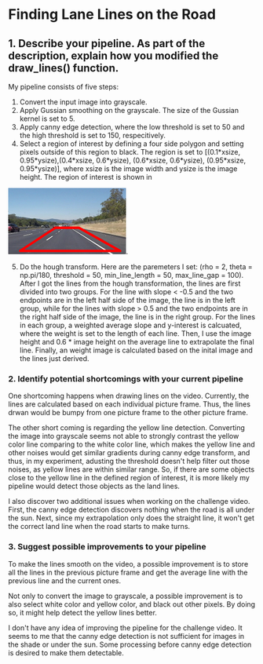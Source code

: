 # **Finding Lane Lines on the Road**

## 1. Describe your pipeline. As part of the description, explain how you modified the draw_lines() function.
My pipeline consists of five steps:
1. Convert the input image into grayscale.
2. Apply Gussian smoothing on the grayscale. The size of the Gussian kernel is set to 5.
3. Apply canny edge detection, where the low threshold is set to 50 and the high threshold is set to 150, respecitively.
4. Select a region of interest by defining a four side polygon and setting pixels outside of this region to black. The region is set to [(0.1\*xsize, 0.95\*ysize),(0.4\*xsize, 0.6\*ysize), (0.6\*xsize, 0.6\*ysize), (0.95\*xsize, 0.95\*ysize)], where xsize is the image width and ysize is the image height. The region of interest is shown in 

![region_image][region.jpg].

[region.jpg]: ./examples/region.jpg "region of interest"


5. Do the hough transform. Here are the paremeters I set: (rho = 2, theta = np.pi/180, threshold = 50, min_line_length = 50, max_line_gap = 100). After I got the lines from the hough transformation, the lines are first divided into two groups. For the line with slope < -0.5 and the two endpoints are in the left half side of the image, the line is in the left group, while for the lines with slope > 0.5 and the two endpoints are in the right half side of the image, the line is in the right group. For the lines in each group, a weighted average slope and y-interest is calcuated, where the weight is set to the length of each line. Then, I use the image height and 0.6 * image height on the average line to extrapolate the final line. Finally, an weight image is calculated based on the inital image and the lines just derived.

### 2. Identify potential shortcomings with your current pipeline
One shortcoming happens when drawing lines on the video. Currently, the lines are calculated based on each individual picture frame. Thus, the lines drwan would be bumpy from one picture frame to the other picture frame. 

The other short coming is regarding the yellow line detection. Converting the image into grayscale seems not able to strongly contrast the yellow color line comparing to the white color line, which makes the yellow line and other noises would get similar gradients during canny edge transform, and thus, in my experiment, adusting the threshold doesn't help filter out those noises, as yellow lines are within similar range. So, if there are some objects close to the yellow line in the defined region of interest, it is more likely my pipeline would detect those objects as the land lines.

I also discover two additional issues when working on the challenge video. First, the canny edge detection discovers nothing when the road is all under the sun. Next, since my extrapolation only does the straight line, it won't get the correct land line when the road starts to make turns. 

### 3. Suggest possible improvements to your pipeline
To make the lines smooth on the video, a possible improvement is to store all the lines in the previous picture frame and get the average line with the previous line and the current ones. 

Not only to convert the image to grayscale, a possible improvement is to also select white color and yellow color, and black out other pixels. By doing so, it might help detect the yellow lines better.

I don't have any idea of improving the pipeline for the challenge video. It seems to me that the canny edge detection is not sufficient for images in the shade or under the sun. Some processing before canny edge detection is desired to make them detectable.